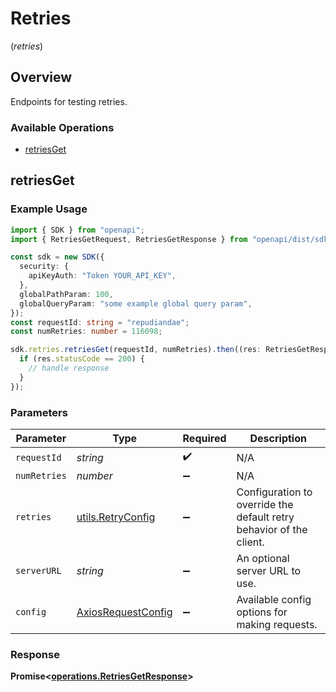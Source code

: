 # Retries
(*retries*)

## Overview

Endpoints for testing retries.

### Available Operations

* [retriesGet](#retriesget)

## retriesGet

### Example Usage

```typescript
import { SDK } from "openapi";
import { RetriesGetRequest, RetriesGetResponse } from "openapi/dist/sdk/models/operations";

const sdk = new SDK({
  security: {
    apiKeyAuth: "Token YOUR_API_KEY",
  },
  globalPathParam: 100,
  globalQueryParam: "some example global query param",
});
const requestId: string = "repudiandae";
const numRetries: number = 116098;

sdk.retries.retriesGet(requestId, numRetries).then((res: RetriesGetResponse) => {
  if (res.statusCode == 200) {
    // handle response
  }
});
```

### Parameters

| Parameter                                                           | Type                                                                | Required                                                            | Description                                                         |
| ------------------------------------------------------------------- | ------------------------------------------------------------------- | ------------------------------------------------------------------- | ------------------------------------------------------------------- |
| `requestId`                                                         | *string*                                                            | :heavy_check_mark:                                                  | N/A                                                                 |
| `numRetries`                                                        | *number*                                                            | :heavy_minus_sign:                                                  | N/A                                                                 |
| `retries`                                                           | [utils.RetryConfig](../../models/utils/retryconfig.md)              | :heavy_minus_sign:                                                  | Configuration to override the default retry behavior of the client. |
| `serverURL`                                                         | *string*                                                            | :heavy_minus_sign:                                                  | An optional server URL to use.                                      |
| `config`                                                            | [AxiosRequestConfig](https://axios-http.com/docs/req_config)        | :heavy_minus_sign:                                                  | Available config options for making requests.                       |


### Response

**Promise<[operations.RetriesGetResponse](../../models/operations/retriesgetresponse.md)>**

